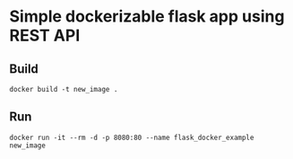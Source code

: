 # Simple dockerizable flask app using REST API

## Build
    docker build -t new_image .

## Run
    docker run -it --rm -d -p 8080:80 --name flask_docker_example new_image